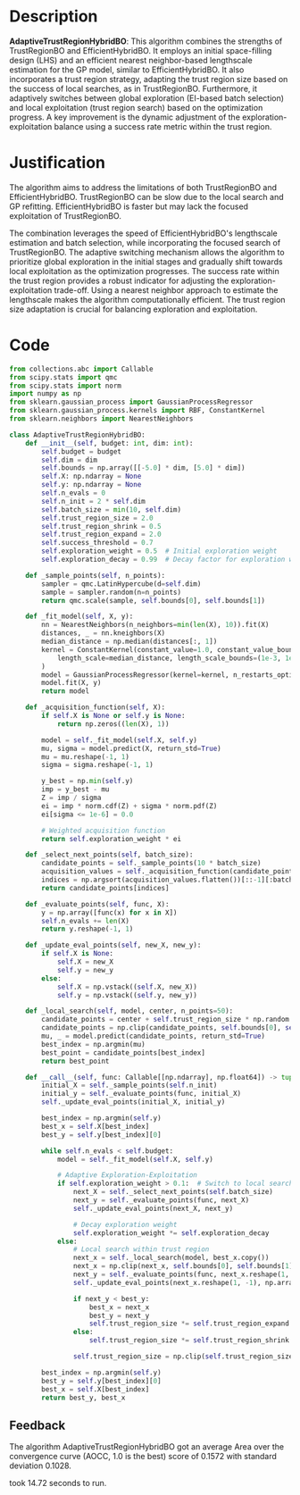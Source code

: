 # Description
**AdaptiveTrustRegionHybridBO**: This algorithm combines the strengths of TrustRegionBO and EfficientHybridBO. It employs an initial space-filling design (LHS) and an efficient nearest neighbor-based lengthscale estimation for the GP model, similar to EfficientHybridBO. It also incorporates a trust region strategy, adapting the trust region size based on the success of local searches, as in TrustRegionBO. Furthermore, it adaptively switches between global exploration (EI-based batch selection) and local exploitation (trust region search) based on the optimization progress. A key improvement is the dynamic adjustment of the exploration-exploitation balance using a success rate metric within the trust region.

# Justification
The algorithm aims to address the limitations of both TrustRegionBO and EfficientHybridBO. TrustRegionBO can be slow due to the local search and GP refitting. EfficientHybridBO is faster but may lack the focused exploitation of TrustRegionBO.

The combination leverages the speed of EfficientHybridBO's lengthscale estimation and batch selection, while incorporating the focused search of TrustRegionBO. The adaptive switching mechanism allows the algorithm to prioritize global exploration in the initial stages and gradually shift towards local exploitation as the optimization progresses. The success rate within the trust region provides a robust indicator for adjusting the exploration-exploitation trade-off. Using a nearest neighbor approach to estimate the lengthscale makes the algorithm computationally efficient. The trust region size adaptation is crucial for balancing exploration and exploitation.

# Code
```python
from collections.abc import Callable
from scipy.stats import qmc
from scipy.stats import norm
import numpy as np
from sklearn.gaussian_process import GaussianProcessRegressor
from sklearn.gaussian_process.kernels import RBF, ConstantKernel
from sklearn.neighbors import NearestNeighbors

class AdaptiveTrustRegionHybridBO:
    def __init__(self, budget: int, dim: int):
        self.budget = budget
        self.dim = dim
        self.bounds = np.array([[-5.0] * dim, [5.0] * dim])
        self.X: np.ndarray = None
        self.y: np.ndarray = None
        self.n_evals = 0
        self.n_init = 2 * self.dim
        self.batch_size = min(10, self.dim)
        self.trust_region_size = 2.0
        self.trust_region_shrink = 0.5
        self.trust_region_expand = 2.0
        self.success_threshold = 0.7
        self.exploration_weight = 0.5  # Initial exploration weight
        self.exploration_decay = 0.99  # Decay factor for exploration weight

    def _sample_points(self, n_points):
        sampler = qmc.LatinHypercube(d=self.dim)
        sample = sampler.random(n=n_points)
        return qmc.scale(sample, self.bounds[0], self.bounds[1])

    def _fit_model(self, X, y):
        nn = NearestNeighbors(n_neighbors=min(len(X), 10)).fit(X)
        distances, _ = nn.kneighbors(X)
        median_distance = np.median(distances[:, 1])
        kernel = ConstantKernel(constant_value=1.0, constant_value_bounds=(1e-3, 1e3)) * RBF(
            length_scale=median_distance, length_scale_bounds=(1e-3, 1e3)
        )
        model = GaussianProcessRegressor(kernel=kernel, n_restarts_optimizer=0, alpha=1e-6)
        model.fit(X, y)
        return model

    def _acquisition_function(self, X):
        if self.X is None or self.y is None:
            return np.zeros((len(X), 1))

        model = self._fit_model(self.X, self.y)
        mu, sigma = model.predict(X, return_std=True)
        mu = mu.reshape(-1, 1)
        sigma = sigma.reshape(-1, 1)

        y_best = np.min(self.y)
        imp = y_best - mu
        Z = imp / sigma
        ei = imp * norm.cdf(Z) + sigma * norm.pdf(Z)
        ei[sigma <= 1e-6] = 0.0

        # Weighted acquisition function
        return self.exploration_weight * ei

    def _select_next_points(self, batch_size):
        candidate_points = self._sample_points(10 * batch_size)
        acquisition_values = self._acquisition_function(candidate_points)
        indices = np.argsort(acquisition_values.flatten())[::-1][:batch_size]
        return candidate_points[indices]

    def _evaluate_points(self, func, X):
        y = np.array([func(x) for x in X])
        self.n_evals += len(X)
        return y.reshape(-1, 1)

    def _update_eval_points(self, new_X, new_y):
        if self.X is None:
            self.X = new_X
            self.y = new_y
        else:
            self.X = np.vstack((self.X, new_X))
            self.y = np.vstack((self.y, new_y))

    def _local_search(self, model, center, n_points=50):
        candidate_points = center + self.trust_region_size * np.random.uniform(-1, 1, size=(n_points, self.dim))
        candidate_points = np.clip(candidate_points, self.bounds[0], self.bounds[1])
        mu, _ = model.predict(candidate_points, return_std=True)
        best_index = np.argmin(mu)
        best_point = candidate_points[best_index]
        return best_point

    def __call__(self, func: Callable[[np.ndarray], np.float64]) -> tuple[np.float64, np.array]:
        initial_X = self._sample_points(self.n_init)
        initial_y = self._evaluate_points(func, initial_X)
        self._update_eval_points(initial_X, initial_y)

        best_index = np.argmin(self.y)
        best_x = self.X[best_index]
        best_y = self.y[best_index][0]

        while self.n_evals < self.budget:
            model = self._fit_model(self.X, self.y)

            # Adaptive Exploration-Exploitation
            if self.exploration_weight > 0.1:  # Switch to local search when exploration is low
                next_X = self._select_next_points(self.batch_size)
                next_y = self._evaluate_points(func, next_X)
                self._update_eval_points(next_X, next_y)

                # Decay exploration weight
                self.exploration_weight *= self.exploration_decay
            else:
                # Local search within trust region
                next_x = self._local_search(model, best_x.copy())
                next_x = np.clip(next_x, self.bounds[0], self.bounds[1])
                next_y = self._evaluate_points(func, next_x.reshape(1, -1))[0, 0]
                self._update_eval_points(next_x.reshape(1, -1), np.array([[next_y]]))

                if next_y < best_y:
                    best_x = next_x
                    best_y = next_y
                    self.trust_region_size *= self.trust_region_expand
                else:
                    self.trust_region_size *= self.trust_region_shrink

                self.trust_region_size = np.clip(self.trust_region_size, 0.1, 5.0)

        best_index = np.argmin(self.y)
        best_y = self.y[best_index][0]
        best_x = self.X[best_index]
        return best_y, best_x
```
## Feedback
 The algorithm AdaptiveTrustRegionHybridBO got an average Area over the convergence curve (AOCC, 1.0 is the best) score of 0.1572 with standard deviation 0.1028.

took 14.72 seconds to run.